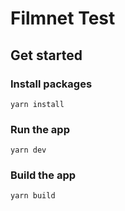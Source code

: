 # Filmnet Test

## Get started

### Install packages
```shell
yarn install
```

### Run the app
```shell
yarn dev
```

### Build the app
```shell
yarn build
```

